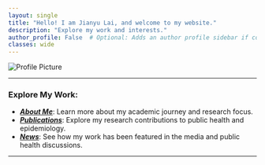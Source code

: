 ```yaml
---
layout: single
title: "Hello! I am Jianyu Lai, and welcome to my website."
description: "Explore my work and interests."
author_profile: False  # Optional: Adds an author profile sidebar if configured.
classes: wide
---
```



![Profile Picture](/assets/images/background.jpg)  



---

### Explore My Work:
- **[*About Me*](/aboutme/)**: Learn more about my academic journey and research focus.  
- **[*Publications*](/publications/)**: Explore my research contributions to public health and epidemiology.  
- **[*News*](/news/)**: See how my work has been featured in the media and public health discussions.  

---


